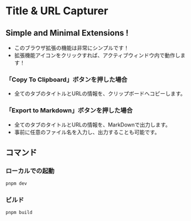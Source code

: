 # Title & URL Capturer

## Simple and Minimal Extensions !

- このブラウザ拡張の機能は非常にシンプルです！
- 拡張機能アイコンをクリックすれば、アクティブウィンドウ内で動作します！

### 「Copy To Clipboard」ボタンを押した場合

- 全てのタブのタイトルとURLの情報を、クリップボードへコピーします。

### 「Export to Markdown」ボタンを押した場合

- 全てのタブのタイトルとURLの情報を、MarkDownで出力します。
- 事前に任意のファイル名を入力し、出力することも可能です。

## コマンド

### ローカルでの起動

```bash
pnpm dev
```

### ビルド

```bash
pnpm build
```
